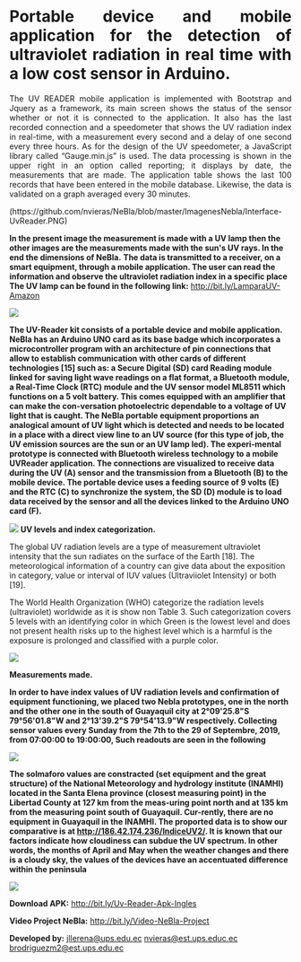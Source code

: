 <h1 align="justify">Portable device and mobile application for the detection of ultraviolet radiation in real time with a low cost sensor in Arduino.</h1>
   
<p align="justify">
The UV READER mobile application is implemented with Bootstrap and Jquery as a framework, its main screen shows the status of the sensor whether or not it is connected to the application. It also has the last recorded connection and a speedometer that shows the UV radiation index in real-time, with a measurement every second and a delay of one second every three hours. As for the design of the UV speedometer, a JavaScript library called “Gauge.min.js” is used.
The data processing is shown in the upper right in an option called reporting; it displays by date, the measurements that are made. The application table shows the last 100 records that have been entered in the mobile database. Likewise, the data is validated on a graph averaged every 30 minutes.
</p>

<link>(https://github.com/nvieras/NeBla/blob/master/ImagenesNebla/Interface-UvReader.PNG)</link>

**In the present image the measurement is made with a UV lamp then the other images are the measurements made with the sun's UV rays. In the end the dimensions of NeBla.**
**The data is transmitted to a receiver, on a smart equipment, through a mobile application. The user can read the information and observe the ultraviolet radiation index in a specific place**
**The UV lamp can be found in the following link:** http://bit.ly/LamparaUV-Amazon

![](https://github.com/nvieras/NeBla/blob/master/ImagenesNebla/Kit-UvReader-NeBla.PNG)

**The UV-Reader kit consists of a portable device and mobile application.  NeBla has an Arduino UNO card as its base badge which incorporates a microcontroller program with an architecture of pin connections that allow to establish communication with other cards of different technologies [15] such as: a Secure Digital (SD) card Reading module linked for saving light wave readings on a flat format, a Bluetooth module, a Real-Time Clock (RTC) module and the UV sensor model ML8511 which functions on a 5 volt battery. This comes equipped with an amplifier that can make the con-versation photoelectric dependable to a voltage of UV light that is caught. The NeBla portable equipment proportions an analogical amount of UV light which is detected and needs to be located in a place with a direct view line to an UV source (for this type of job, the UV emission sources are the sun or an UV lamp led). The experi-mental prototype is connected with Bluetooth wireless technology to a mobile UVReader application. The connections are visualized to receive data during the UV (A) sensor and the transmission from a Bluetooth (B) to the mobile device. The portable device uses a feeding source of 9 volts (E) and the RTC (C) to synchronize the system, the SD (D) module is to load data received by the sensor and all the devices linked to the Arduino UNO card (F).**

![](https://github.com/nvieras/NeBla/blob/master/ImagenesNebla/Nebla-PieFoto.png)
**UV levels and index categorization.**

The global UV radiation levels are a type of measurement ultraviolet intensity that the sun radiates on the surface of the Earth [18]. The meteorological information of a country can give data about the exposition in category, value or interval of IUV values (Ultraviiolet Intensity) or both [19].

The World Health Organization (WHO) categorize the radiation levels (ultraviolet) worldwide as it is show non Table 3. Such categorization covers 5 levels with an identifying color in which Green is the lowest level and does not present health risks up to the highest level which is a harmful is the exposure is prolonged and classified with a purple color.   

![](https://github.com/nvieras/NeBla/blob/master/Mediciones/Tabla-Colores.PNG)

**Measurements made.**

**In order to have index values of UV radiation levels and confirmation of equipment functioning, we placed two Nebla prototypes, one in the north and the other one in the south of Guayaquil city at 2°09'25.8"S 79°56'01.8"W and 2°13'39.2"S 79°54'13.9"W respectively. Collecting sensor values every Sunday from the 7th to the 29 of Septembre, 2019, from 07:00:00 to 19:00:00, Such readouts are seen in the following**

![](https://github.com/nvieras/NeBla/blob/master/Mediciones/North-vs-South.png)

**The solmaforo values are constracted (set equipment and the great structure) of the National Meteorology and hydrology institute (INAMHI) located in the Santa Elena province (closest measuring point) in the Libertad County at 127 km from the meas-uring point north and at 135 km from the measuring point south of Guayaquil. Cur-rently, there are no equipment in Guayaquil in the INAMHI. The proported data is to show our comparative is at http://186.42.174.236/IndiceUV2/. It is known that our factors indicate how cloudiness can subdue the UV spectrum. In other words, the months of April and May when the weather changes and there is a cloudy sky, the values of the devices have an accentuated difference within the peninsula**

![](https://github.com/nvieras/NeBla/blob/master/Mediciones/Inamhi-vs-UVReader.png)


**Download APK:** http://bit.ly/Uv-Reader-Apk-Ingles


**Video Project NeBla:** http://bit.ly/Video-NeBla-Project

**Developed by:** jllerena@ups.edu.ec nvieras@est.ups.educ.ec brodriguezm2@est.ups.edu.ec
